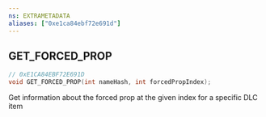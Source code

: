 ```yaml
---
ns: EXTRAMETADATA
aliases: ["0xe1ca84ebf72e691d"]
---
```

## GET_FORCED_PROP

```c
// 0xE1CA84EBF72E691D
void GET_FORCED_PROP(int nameHash, int forcedPropIndex);
```

Get information about the forced prop at the given index for a specific DLC item

